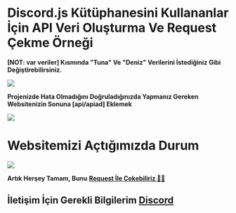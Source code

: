 <h1>Discord.js Kütüphanesini Kullananlar İçin API Veri Oluşturma Ve Request Çekme Örneği</h1>

**[NOT: var veriler] Kısmında "Tuna" Ve "Deniz" Verilerini İstediğiniz Gibi Değiştirebilirsiniz.**

<img src="https://cdn.discordapp.com/attachments/705019613586522156/811391532393037824/veriler.png">

**Projenizde Hata Olmadığını Doğruladığınızda Yapmanız Gereken
Websitenizin Sonuna [api/apiad] Eklemek**

<img src="https://cdn.discordapp.com/attachments/705019613586522156/811389562546815006/apiad.png">
                                                                      
<h1>Websitemizi Açtığımızda Durum</h1>
<img src="https://cdn.discordapp.com/attachments/705019613586522156/811391717005459506/durum.png">

**Artık Herşey Tamam, Bunu** <a href="https://github.com/tunadnz/api-olusturma/blob/main/%C3%B6rnek-request.js">**Request İle Çekebiliriz  🤜🤛**</a>

<h2>İletişim İçin Gerekli Bilgilerim
<a href="https://discord.gg/rVnKDGcRKR" target="blank__">Discord</a></h2>
